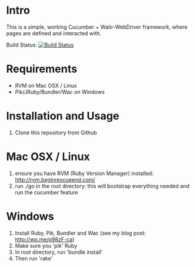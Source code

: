 # Intro

This is a simple, working Cucumber + Watir-WebDriver framework, where pages are defined and interacted with.

Build Status: [![Build Status](https://secure.travis-ci.org/alisterscott/WatirMelonCucumber.png)](http://travis-ci.org/alisterscott/WatirMelonCucumber)

# Requirements

* RVM on Mac OSX / Linux
* Pik/JRuby/Bundler/Wac on Windows

# Installation and Usage

1. Clone this repository from Github

# Mac OSX / Linux

1. ensure you have RVM (Ruby Version Manager) installed: http://rvm.beginrescueend.com/
2. run ./go in the root directory: this will bootstrap everything needed and run the cucumber feature

# Windows

1. Install Ruby, Pik, Bundler and Wac (see my blog post: http://wp.me/p98zF-ca)
2. Make sure you 'pik' Ruby
3. In root directory, run 'bundle install'
4. Then run 'rake'
